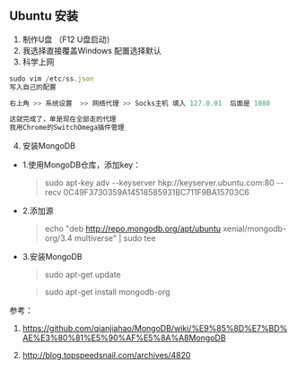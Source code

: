 ## Ubuntu 安装

1. 制作U盘  （F12 U盘启动）
2. 我选择直接覆盖Windows 配置选择默认
3. 科学上网
```js
sudo vim /etc/ss.json
写入自己的配置

右上角 >> 系统设置  >> 网络代理 >> Socks主机 填入 127.0.01  后面是 1080 

这就完成了，单是现在全部走的代理
我用Chrome的SwitchOmega插件管理
```

4. 安装MongoDB
- 1.使用MongoDB仓库，添加key：

  > sudo apt-key adv --keyserver hkp://keyserver.ubuntu.com:80 --recv 0C49F3730359A14518585931BC711F9BA15703C6

- 2.添加源
  > echo "deb http://repo.mongodb.org/apt/ubuntu xenial/mongodb-org/3.4 multiverse" | sudo tee

- 3.安装MongoDB
  > sudo apt-get update

  > sudo apt-get install mongodb-org





参考：
1. https://github.com/qianjiahao/MongoDB/wiki/%E9%85%8D%E7%BD%AE%E3%80%81%E5%90%AF%E5%8A%A8MongoDB

1. http://blog.topspeedsnail.com/archives/4820